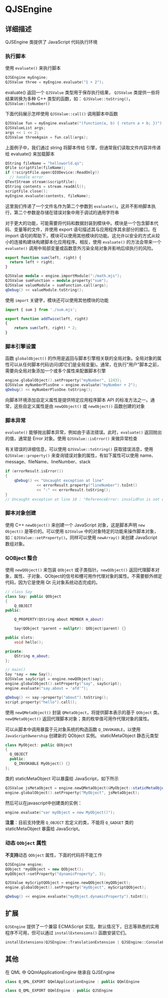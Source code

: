 # QJSEngine

## 详细描述
QJSEngine 类提供了 JavaScript 代码执行环境

### 执行脚本
使用 `evaluate()` 来执行脚本
``` C++
QJSEngine myEngine;
QJSValue three = myEngine.evaluate("1 + 2");
```

evaluate() 返回一个 `QJSValue` 类型用于保存执行结果， `QJSValue` 类提供一些将结果转换为多种 C++ 类型的函数，如： `QJSValue::toString()`，`QJSValue::toNumber()`

下面代码展示怎样使用 `QJSValue::call()` 调用脚本中函数
``` C++
QJSValue fun = myEngine.evaluate("(function(a, b) { return a + b; })");
QJSValueList args;
args << 1 << 2;
QJSValue threeAgain = fun.call(args);
```

上面例子中，我们通过 string 将脚本传给 引擎，但通常我们读取文件内容并传递给 evaluate() 来加载脚本
``` C++
QString fileName = "helloworld.qs";
QFile scriptFile(fileName);
if (!scirptFile.open(QIODevice::ReadOnly))
  // handle error
QTextStream stream(&scriptFile);
QString contents = stream.readAll();
scriptFile.close();
myEngine.evaluate(contents, fileName);
```
这里我们传递了一个文件名作为第二个参数到 `evaluate()`。这并不影响脚本执行，第二个参数是存储在错误对象中用于调试的通用字符串

对于更大的功能，可能需要将代码和数据封装到模块中。模块是一个包含脚本代码、变量等的文件，并使用 export 语句描述其与应用程序其余部分的接口。在 import 语句的帮助下，模块可以使用其他模块的功能。这允许以安全的方式从较小的连接构建块构建脚本化应用程序。相反，使用 `evaluate()` 的方法会带来一个 `evaluate()` 调用中局部变量或函数意外污染全局对象并影响后续执行的风险。

``` JavaScript
export function sum(left, right) {
  return left + right;
}
```

``` C++
QJSValue module = engine.importModule(":/math.mjs");
QJSValue sumFunction = module.property("sum");
QJSValue valueModule = sumFunction.call(args);
qDebug() << valueModule.toString();
```

使用 `import` 关键字，模块还可以使用其他模块的功能
``` JavaScript
import { sum } from './sum.mjs';

export function addTwice(left, right)
{
    return sum(left, right) * 2;
}
```

### 脚本引擎设置
函数 `globalObject()` 的作用是返回与脚本引擎相关联的全局对象。全局对象的属性可以从任何脚本代码访问(即它们是全局变量)。通常，在执行"用户"脚本之前，需要向全局对象添加一个或多个属性来配置脚本引擎
``` C++
engine.globalObject().setProperty("myNumber", 1243);
QJSValue myNumberPlusOne = engine.evaluate("myNumber + 2");
qDebug() << myNumberPlusOne.toString();
```

向脚本环境添加自定义属性是提供特定应用程序脚本 API 的标准方法之一。通常，这些自定义属性是由 `newQObject()` 或 `newObject()` 函数创建的对象

### 脚本异常
`evaluate()` 能够抛出脚本异常，例如由于语法错误。此时，`evaluate()` 返回抛出的值，通常是 Error 对象。使用 `QJSValue::isError()` 来做异常检查

有关错误的详细信息，可以使用 `QJSValue::toString()` 获取错误消息，使用 `QJSValue::property()` 来查询错误对象的属性，有如下属性可以使用 name、message、fileName、lineNumber、stack

``` C++
if (errorResult.isError())
{
    qDebug() << "Uncaught exception at line"
              << errorResult.property("lineNumber").toInt()
              << ":" << errorResult.toString();
}
// Uncaught exception at line 10 : "ReferenceError: invalidFun is not defined"
```

### 脚本对象创建
使用 C++ `newObject()` 来创建一个 JavaScript 对象，这是脚本声明 `new Object()` 是等价的。可以使用 `QJSValue` 中的对象特定的功能来操作脚本对象，如：`QJSValue::setProperty()`。同样可以使用 `newArray()` 来创建 JavaScript 数组对象。

### QOBject 整合
使用 `newQObject()` 来包装 `QObject` 或子类指针。`newQObject()` 返回代理脚本对象，属性、子对象、QObject的信号和槽可用作代理对象的属性。不需要额外绑定代码，因为它是使用 Qt 元对象系统动态完成的。

``` C++
// class Say
class Say: public QObject
{
    Q_OBJECT
public:

    Q_PROPERTY(QString about MEMBER m_about)

    Say(QObject *parent = nullptr): QObject(parent) {}

public slots:
    void hello();

private:
    QString m_about;
};

// main()
Say *say = new Say();
QJSValue sayScript = engine.newQObject(say);
engine.globalObject().setProperty("say", sayScript);
engine.evaluate("say.about = 'afd'");

qDebug() << say->property("about").toString();
script.property("hello").call();
```

使用 `newQMetaObject()` 封装 `QMetaObject`，将提供脚本表示的基于 `QObject` 类。`newQMetaObject()` 返回代理脚本对象；类的枚举值可用作代理对象的属性。

可以从脚本中调用暴露于元对象系统的构造函数 `Q_INVOKABLE`，以使用 `JavaScriptOwnership` 创建新的 QObject 实例。 staticMetaObject 静态元类型
``` C++
class MyObject: public QObject
{
  Q_OBJECT
  public:
    Q_INVOKABLE MyObject() {}
};
```

类的 staticMetaObject 可以暴露给 JavaScript，如下所示
``` C++
QJSValue jsMetaObject = engine.newQMetaObject(&MyObject::staticMetaObject);
engine.globalObject().setProperty("MyObject", jsMetaObject);
```

然后可以在javascript中创建类的实例：
``` C++
engine.evaluate("var myObject = new MyObject()");
```

**注意**：目前支持使用 `Q_OBJECT` 宏定义的类，不能将 `Q_GADGET` 类的 staticMetaObject 暴露给 JavaScript。

### 动态 `QObject` 属性
**不支持**动态 `QObject` 属性，下面的代码将不能工作
``` C++
QJSEngine engine;
QObject *myQObject = new QObject();
myQObject->setProperty("dynamicProperty", 3);

QJSValue myScriptQObject = engine.newQObject(myQObject);
engine.globalObject().setProperty("myObject", myScriptQObject);

qDebug() << engine.evaluate("myObject.dynamicProperty").toInt();
```

## 扩展
`QJSEngine` 提供了一个兼容 ECMAScript 实现。默认情况下，日志等熟悉的实用程序不可用，但可以通过 `installExtensions()` 函数安装它们。
``` C++
installExtensions(QJSEngine::TranslationExtension | QJSEngine::ConsoleExtension);
```

## 其他
在 QML 中 QQmlApplicationEngine 继承自 QJSEngine
``` C++
class Q_QML_EXPORT QQmlApplicationEngine : public QQmlEngine

class Q_QML_EXPORT QQmlEngine : public QJSEngine
```

